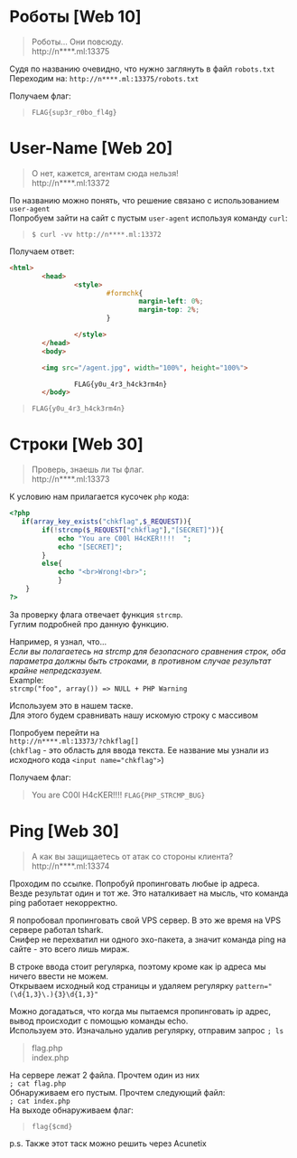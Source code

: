Роботы [Web 10]
================
> Роботы... Они повсюду.  
http://n****.ml:13375


Судя по названию очевидно, что нужно заглянуть в файл ```robots.txt```  
Переходим на: ```http://n****.ml:13375/robots.txt```  

Получаем флаг:  
> ```FLAG{sup3r_r0bo_fl4g}```



User-Name [Web 20]
================
> О нет, кажется, агентам сюда нельзя!   
http://n****.ml:13372

По названию можно понять, что решение связано с использованием ```user-agent```  
Попробуем зайти на сайт с пустым ```user-agent``` используя команду ```curl```:  

> ```$ curl -vv http://n****.ml:13372```

Получаем ответ:

> 
```html
<html>
        <head>
                <style>
                        #formchk{
                                margin-left: 0%;
                                margin-top: 2%;
                        }

                </style>
        </head>
        <body>

        <img src="/agent.jpg", width="100%", height="100%">

                FLAG{y0u_4r3_h4ck3rm4n}
        </body>
  ```
  
> ```FLAG{y0u_4r3_h4ck3rm4n}```
  
  
  
Строки [Web 30]
================
>Проверь, знаешь ли ты флаг.  
http://n****.ml:13373

К условию нам прилагается кусочек ```php``` кода:  
```php
<?php
   if(array_key_exists("chkflag",$_REQUEST)){
		if(!strcmp($_REQUEST["chkflag"],"[SECRET]")){
			echo "You are C00l H4cKER!!!!  ";
			echo "[SECRET]";
		}
		else{
			echo "<br>Wrong!<br>";
			}
	}	
?> 
```

За проверку флага отвечает функция ```strcmp```.  
Гуглим подробней про данную функцию.  

Например, я узнал, что...  
*Если вы полагаетесь на strcmp для безопасного сравнения строк, оба параметра должны быть строками, в противном случае результат крайне непредсказуем.*  
Example:  
```strcmp("foo", array()) => NULL + PHP Warning```  

Используем это в нашем таске.  
Для этого будем сравнивать нашу искомую строку с массивом  

Попробуем перейти на  
```http://n****.ml:13373/?chkflag[]```  
(```chkflag``` - это область для ввода текста. Ее название мы узнали из исходного кода ```<input name="chkflag">```)

Получаем флаг:

>You are C00l H4cKER!!!! ```FLAG{PHP_STRCMP_BUG}```


Ping [Web 30]
================
>А как вы защищаетесь от атак со стороны клиента?  
http://n****.ml:13374

Проходим по ссылке. Попробуй пропинговать любые ip адреса.  
Везде результат один и тот же. Это наталкивает на мысль, что команда ping работает некорректно.  

Я попробовал пропинговать свой VPS сервер. В это же время на VPS сервере работал tshark.  
Снифер не перехватил ни одного эхо-пакета, а значит команда ping на сайте - это всего лишь мираж.  

В строке ввода стоит регулярка, поэтому кроме как ip адреса мы ничего ввести не можем.  
Открываем исходный код страницы и удаляем регулярку ```pattern="(\d{1,3}\.){3}\d{1,3}"```

Можно догадаться, что когда мы пытаемся пропинговать ip адрес, вывод происходит с помощью команды echo.  
Используем это. Изначально удалив регулярку, отправим запрос ```; ls```  

>flag.php  
index.php

На сервере лежат 2 файла. Прочтем один из них  
```; cat flag.php```  
Обнаруживаем его пустым. Прочтем следующий файл:  
```; cat index.php```  
На выходе обнаруживаем флаг:  
> ```flag{$cmd}```

p.s. Также этот таск можно решить через Acunetix
